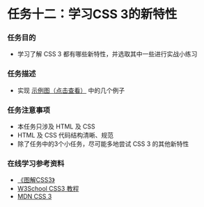 # 任务十二：学习CSS 3的新特性
### 任务目的
* 学习了解 CSS 3 都有哪些新特性，并选取其中一些进行实战小练习

### 任务描述
* 实现 [示例图（点击查看）](https://johnchow2017.github.io/JohnChow-demo/img/task_1_12_1.jpg) 中的几个例子

### 任务注意事项

* 本任务只涉及 HTML 及 CSS
* HTML 及 CSS 代码结构清晰、规范
* 除了任务中的3个小任务，尽可能多地尝试 CSS 3 的其他新特性

### 在线学习参考资料

* [《图解CSS3》](https://book.douban.com/subject/25920727/)
* [W3School CSS3 教程](http://www.w3school.com.cn/css3/index.asp)
* [MDN CSS 3](https://developer.mozilla.org/zh-CN/docs/Web/CSS/CSS3)
